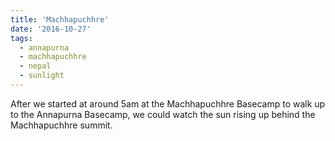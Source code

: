 ```yaml
---
title: 'Machhapuchhre'
date: '2016-10-27'
tags:
  - annapurna
  - machhapuchhre
  - nepal
  - sunlight
---
```


After we started at around 5am at the Machhapuchhre Basecamp to walk up to the Annapurna Basecamp,
we could watch the sun rising up behind the Machhapuchhre summit.

